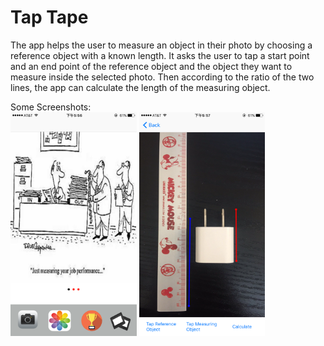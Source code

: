 # Tap Tape
The app helps the user to measure an object in their photo by choosing a reference object with a known length. It asks the user to tap a start point and an end point of the reference object and the object they want to measure inside the selected photo. Then according to the ratio of the two lines, the app can calculate the length of the measuring object.

Some Screenshots:</br>
<img src="/README-images/main_screen.png" width="40%" height="40%">
<img src="/README-images/measuring_screen.png" width="40%" height="40%">
